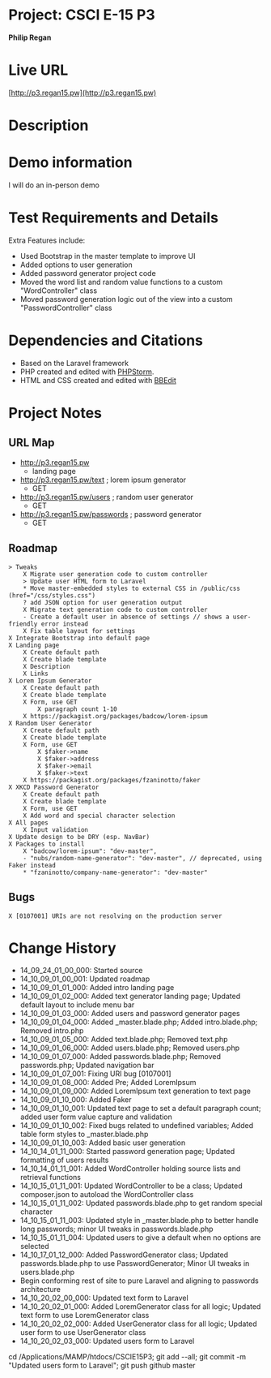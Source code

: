# Project: CSCI E-15 P3
**Philip Regan**

# Live URL
[http://p3.regan15.pw](http://p3.regan15.pw)

# Description
<!-- 2-3+ sentences -->

# Demo information
<!-- If you attend your section to do an in-person demo, make a note of this. If you opt to do the Jing screencast demo, include the link here .-->
I will do an in-person demo

# Test Requirements and Details
<!-- Any details the instructor or TA needs to know, for example, test credentials. -->
Extra Features include:
* Used Bootstrap in the master template to improve UI
* Added options to user generation
* Added password generator project code
* Moved the word list and random value functions to a custom "WordController" class
* Moved password generation logic out of the view into a custom "PasswordController" class

# Dependencies and Citations
<!--A list of any plugins, libraries, packages or outside code used in the project. See Student Responsibilities for more details on avoiding code plagiarism.-->
* Based on the Laravel framework
* PHP created and edited with [PHPStorm](http://www.jetbrains.com/phpstorm/).
* HTML and CSS created and edited with [BBEdit](http://www.barebones.com/products/bbedit/)

# Project Notes

## URL Map
* http://p3.regan15.pw
	* landing page
* http://p3.regan15.pw/text ; lorem ipsum generator
	* GET
* http://p3.regan15.pw/users ; random user generator
	* GET 
* http://p3.regan15.pw/passwords ; password generator
	* GET 

## Roadmap

	> Tweaks
		X Migrate user generation code to custom controller
		> Update user HTML form to Laravel
		* Move master-embedded styles to external CSS in /public/css (href="/css/styles.css")
		? add JSON option for user generation output
		X Migrate text generation code to custom controller
		- Create a default user in absence of settings // shows a user-friendly error instead
		X Fix table layout for settings
	X Integrate Bootstrap into default page
	X Landing page
		X Create default path
		X Create blade template
		X Description
		X Links
	X Lorem Ipsum Generator
		X Create default path
        X Create blade template
		X Form, use GET
			X paragraph count 1-10
		X https://packagist.org/packages/badcow/lorem-ipsum
	X Random User Generator
		X Create default path
        X Create blade template
		X Form, use GET
			X $faker->name
			X $faker->address
			X $faker->email
			X $faker->text
		X https://packagist.org/packages/fzaninotto/faker
	X XKCD Password Generator
		X Create default path
        X Create blade template
		X Form, use GET
		X Add word and special character selection
	X All pages
		X Input validation
	X Update design to be DRY (esp. NavBar)
	X Packages to install
		X "badcow/lorem-ipsum": "dev-master",
    	- "nubs/random-name-generator": "dev-master", // deprecated, using Faker instead
    	* "fzaninotto/company-name-generator": "dev-master"

## Bugs
	X [0107001] URIs are not resolving on the production server

# Change History

* 14\_09\_24\_01\_00\_000: Started source
* 14\_10\_09\_01\_00\_001: Updated roadmap
* 14\_10\_09\_01\_01\_000: Added intro landing page
* 14\_10\_09\_01\_02\_000: Added text generator landing page; Updated default layout to include menu bar
* 14\_10\_09\_01\_03\_000: Added users and password generator pages
* 14\_10\_09\_01\_04\_000: Added _master.blade.php; Added intro.blade.php; Removed intro.php
* 14\_10\_09\_01\_05\_000: Added text.blade.php; Removed text.php
* 14\_10\_09\_01\_06\_000: Added users.blade.php; Removed users.php
* 14\_10\_09\_01\_07\_000: Added passwords.blade.php; Removed passwords.php; Updated navigation bar
* 14\_10\_09\_01\_07\_001: Fixing URI bug [0107001]
* 14\_10\_09\_01\_08\_000: Added Pre; Added LoremIpsum
* 14\_10\_09\_01\_09\_000: Added LoremIpsum text generation to text page
* 14\_10\_09\_01\_10\_000: Added Faker
* 14\_10\_09\_01\_10\_001: Updated text page to set a default paragraph count; added user form value capture and validation
* 14\_10\_09\_01\_10\_002: Fixed bugs related to undefined variables; Added table form styles to _master.blade.php
* 14\_10\_09\_01\_10\_003: Added basic user generation
* 14\_10\_14\_01\_11\_000: Started password generation page; Updated formatting of users results
* 14\_10\_14\_01\_11\_001: Added WordController holding source lists and retrieval functions
* 14\_10\_15\_01\_11\_001: Updated WordController to be a class; Updated composer.json to autoload the WordController class
* 14\_10\_15\_01\_11\_002: Updated passwords.blade.php to get random special character
* 14\_10\_15\_01\_11\_003: Updated style in _master.blade.php to better handle long passwords; minor UI tweaks in passwords.blade.php
* 14\_10\_15\_01\_11\_004: Updated users to give a default when no options are selected
* 14\_10\_17\_01\_12\_000: Added PasswordGenerator class; Updated passwords.blade.php to use PasswordGenerator; Minor UI tweaks in users.blade.php
* Begin conforming rest of site to pure Laravel and aligning to passwords architecture
* 14\_10\_20\_02\_00\_000: Updated text form to Laravel
* 14\_10\_20\_02\_01\_000: Added LoremGenerator class for all logic; Updated text form to use LoremGenerator class
* 14\_10\_20\_02\_02\_000: Added UserGenerator class for all logic; Updated user form to use UserGenerator class
* 14\_10\_20\_02\_03\_000: Updated users form to Laravel

cd /Applications/MAMP/htdocs/CSCIE15P3; git add --all; git commit -m "Updated users form to Laravel"; git push github master